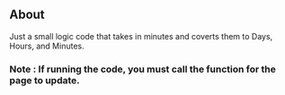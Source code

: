 ## About

Just a small logic code that takes in minutes and coverts them to Days, Hours, and Minutes.

### Note : If running the code, you must call the function for the page to update.